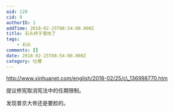 ```yaml
---
aid: 120
cid: 9
authorID: 1
addTime: 2018-02-25T08:54:00.000Z
title: 石头终于落地了
tags:
    - 石头
comments: []
date: 2018-02-25T08:54:00.000Z
category: 吐槽
---
```


http://www.xinhuanet.com/english/2018-02/25/c\_136998770.htm

提议修宪取消宪法中的任期限制。

发现普京大帝还是要脸的。
